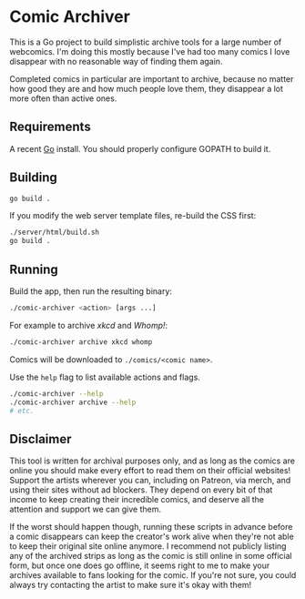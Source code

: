 # Comic Archiver

This is a Go project to build simplistic archive tools for a large number of webcomics. I'm doing this mostly because I've had too many comics I love disappear with no reasonable way of finding them again.

Completed comics in particular are important to archive, because no matter how good they are and how much people love them, they disappear a lot more often than active ones.

## Requirements

A recent [Go](https://go.dev) install. You should properly configure GOPATH to build it.

## Building

```bash
go build .
```

If you modify the web server template files, re-build the CSS first:

```bash
./server/html/build.sh
go build .
```

## Running

Build the app, then run the resulting binary:

```bash
./comic-archiver <action> [args ...]
```

For example to archive *xkcd* and *Whomp!*:

```bash
./comic-archiver archive xkcd whomp
```

Comics will be downloaded to `./comics/<comic name>`.

Use the `help` flag to list available actions and flags.

```bash
./comic-archiver --help
./comic-archiver archive --help
# etc.
```

## Disclaimer

This tool is written for archival purposes only, and as long as the comics are online you should make every effort to read them on their official websites! Support the artists wherever you can, including on Patreon, via merch, and using their sites without ad blockers. They depend on every bit of that income to keep creating their incredible comics, and deserve all the attention and support we can give them.

If the worst should happen though, running these scripts in advance before a comic disappears can keep the creator's work alive when they're not able to keep their original site online anymore. I recommend not publicly listing any of the archived strips as long as the comic is still online in some official form, but once one does go offline, it seems right to me to make your archives available to fans looking for the comic. If you're not sure, you could always try contacting the artist to make sure it's okay with them!
